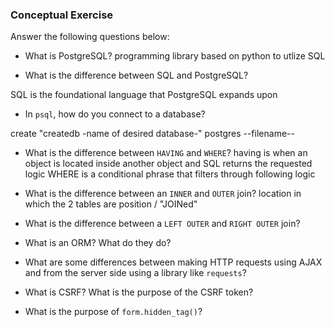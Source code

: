 ### Conceptual Exercise

Answer the following questions below:

- What is PostgreSQL?
programming library based on python to utlize SQL

- What is the difference between SQL and PostgreSQL?

SQL is the foundational language that PostgreSQL expands upon

- In `psql`, how do you connect to a database?

create "createdb -name of desired database-"
postgres --filename--

- What is the difference between `HAVING` and `WHERE`?
having is when an object is located inside another object and SQL returns the requested logic WHERE is a conditional phrase that filters through following logic

- What is the difference between an `INNER` and `OUTER` join?
location in which the 2 tables are position / "JOINed"

- What is the difference between a `LEFT OUTER` and `RIGHT OUTER` join?

- What is an ORM? What do they do?

- What are some differences between making HTTP requests using AJAX 
  and from the server side using a library like `requests`?

- What is CSRF? What is the purpose of the CSRF token?

- What is the purpose of `form.hidden_tag()`?
